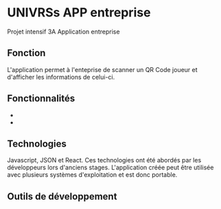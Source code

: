 # UNIVRSs APP entreprise

Projet intensif 3A Application entreprise

## Fonction  
L'application permet à l'enteprise de scanner un QR Code joueur et d'afficher les informations de celui-ci.

## Fonctionnalités
-
-

## Technologies  
Javascript, JSON et React.
Ces technologies ont été abordés par les développeurs lors d'anciens stages.
L'application créée peut être utilisée avec plusieurs systèmes d'exploitation et est donc portable.

## Outils de développement
